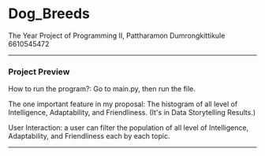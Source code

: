 # Dog_Breeds
The Year Project of Programming II, Pattharamon Dumrongkittikule 6610545472

---
### Project Preview

How to run the program?: Go to main.py, then run the file.

The one important feature in my proposal: The histogram of all level of Intelligence, Adaptability, and Friendliness. (It's in Data Storytelling Results.)

User Interaction: a user can filter the population of all level of Intelligence, Adaptability, and Friendliness each by each topic.

---
